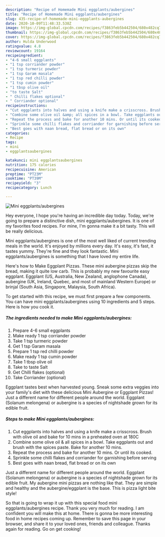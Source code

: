 ```yaml
---
description: "Recipe of Homemade Mini eggplants/aubergines"
title: "Recipe of Homemade Mini eggplants/aubergines"
slug: 435-recipe-of-homemade-mini-eggplants-aubergines
date: 2020-10-09T11:48:33.538Z
image: https://img-global.cpcdn.com/recipes/f3863feb5b442504/680x482cq70/mini-eggplantsaubergines-recipe-main-photo.jpg
thumbnail: https://img-global.cpcdn.com/recipes/f3863feb5b442504/680x482cq70/mini-eggplantsaubergines-recipe-main-photo.jpg
cover: https://img-global.cpcdn.com/recipes/f3863feb5b442504/680x482cq70/mini-eggplantsaubergines-recipe-main-photo.jpg
author: Hulda Underwood
ratingvalue: 4.8
reviewcount: 19164
recipeingredient:
- "4-6 small eggplants"
- "1 tsp corriander powder"
- "1 tsp turmeric powder"
- "1 tsp Garam masala"
- "1 tsp red chilli powder"
- "1 tsp cumin powder"
- "1 tbsp olive oil"
- "to taste Salt"
- " Chilli flakes optional"
- " Corriander optional"
recipeinstructions:
- "Cut eggplants into halves and using a knife make a crisscross. Brush with olive oil and bake for 10 mins in a preheated oven at 180C"
- "Combine some olive oil &amp; all spices in a bowl. Take eggplants out and brush with the spices paste. Bake for another 10 mins."
- "Repeat the process and bake for another 10 mins. Or until its cooked."
- "Sprinkle some chilli flakes and corriander for garnishing before serving"
- "Best goes with naan bread, flat bread or on its own"
categories:
- Recipe
tags:
- mini
- eggplantsaubergines

katakunci: mini eggplantsaubergines 
nutrition: 175 calories
recipecuisine: American
preptime: "PT23M"
cooktime: "PT39M"
recipeyield: "3"
recipecategory: Lunch

---
```



![Mini eggplants/aubergines](https://img-global.cpcdn.com/recipes/f3863feb5b442504/680x482cq70/mini-eggplantsaubergines-recipe-main-photo.jpg)

Hey everyone, I hope you're having an incredible day today. Today, we're going to prepare a distinctive dish, mini eggplants/aubergines. It is one of my favorites food recipes. For mine, I'm gonna make it a bit tasty. This will be really delicious.

Mini eggplants/aubergines is one of the most well liked of current trending meals in the world. It's enjoyed by millions every day. It's easy, it's fast, it tastes yummy. They're fine and they look fantastic. Mini eggplants/aubergines is something that I have loved my entire life.

Here&#39;s how to Make Eggplant Pizzas. These mini aubergine pizzas skip the bread, making it quite low carb. This is probably my new favourite easy eggplant. Eggplant (US, Australia, New Zealand, anglophone Canada), aubergine (UK, Ireland, Quebec, and most of mainland Western Europe) or brinjal (South Asia, Singapore, Malaysia, South Africa).


To get started with this recipe, we must first prepare a few components. You can have mini eggplants/aubergines using 10 ingredients and 5 steps. Here is how you cook it.

<!--inarticleads1-->

##### The ingredients needed to make Mini eggplants/aubergines:

1. Prepare 4-6 small eggplants
1. Make ready 1 tsp corriander powder
1. Take 1 tsp turmeric powder
1. Get 1 tsp Garam masala
1. Prepare 1 tsp red chilli powder
1. Make ready 1 tsp cumin powder
1. Take 1 tbsp olive oil
1. Take to taste Salt
1. Get  Chilli flakes (optional)
1. Take  Corriander (optional)


Eggplant tastes best when harvested young. Sneak some extra veggies into your family&#39;s diet with these delicious Mini Aubergine or Eggplant Pizzas! Just a different name for different people around the world. Eggplant (Solanum melongena) or aubergine is a species of nightshade grown for its edible fruit. 

<!--inarticleads2-->

##### Steps to make Mini eggplants/aubergines:

1. Cut eggplants into halves and using a knife make a crisscross. Brush with olive oil and bake for 10 mins in a preheated oven at 180C
1. Combine some olive oil &amp; all spices in a bowl. Take eggplants out and brush with the spices paste. Bake for another 10 mins.
1. Repeat the process and bake for another 10 mins. Or until its cooked.
1. Sprinkle some chilli flakes and corriander for garnishing before serving
1. Best goes with naan bread, flat bread or on its own


Just a different name for different people around the world. Eggplant (Solanum melongena) or aubergine is a species of nightshade grown for its edible fruit. My aubergine mini pizzas are nothing like that. They are simple and healthy and the aubergine/eggplant is the base. This is pizza light bite style! 

So that is going to wrap it up with this special food mini eggplants/aubergines recipe. Thank you very much for reading. I am confident you will make this at home. There is gonna be more interesting food in home recipes coming up. Remember to save this page in your browser, and share it to your loved ones, friends and colleague. Thanks again for reading. Go on get cooking!
